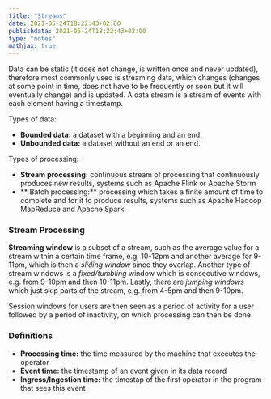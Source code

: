 ```yaml
---
title: "Streams"
date: 2021-05-24T18:22:43+02:00
publishdata: 2021-05-24T18:22:43+02:00
type: "notes"
mathjax: true
---
```


Data can be static (it does not change, is written once and never updated), therefore most commonly used is streaming
data, which changes (changes at some point in time, does not have to be frequently or soon but it will eventually
change) and is updated. A data stream is a stream of events with each element having a timestamp.

Types of data:

- **Bounded data:** a dataset with a beginning and an end.
- **Unbounded data:** a dataset without an end or an end.

Types of processing:

- **Stream processing:** continuous stream of processing that continuously produces new results, systems such as Apache
    Flink or Apache Storm
- ** Batch processing:** processing which takes a finite amount of time to complete and for it to produce results,
    systems such as Apache Hadoop MapReduce and Apache Spark

### Stream Processing

**Streaming window** is a subset of a stream, such as the average value for a stream within a certain time frame, e.g.
10-12pm and another average for 9-11pm, which is then a _sliding window_ since they overlap. Another type of stream
windows is a _fixed/tumbling_ window which is consecutive windows, e.g. from 9-10pm and then 10-11pm. Lastly, there are
_jumping windows_ which just skip parts of the stream, e.g. from 4-5pm and then 9-10pm.

Session windows for users are then seen as a period of activity for a user followed by a period of inactivity, on which
processing can then be done.

### Definitions

- **Processing time:** the time measured by the machine that executes the operator
- **Event time:** the timestamp of an event given in its data record
- **Ingress/Ingestion time:** the timestap of the first operator in the program that sees this event
